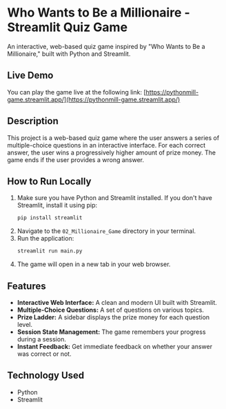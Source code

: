 # Who Wants to Be a Millionaire - Streamlit Quiz Game

An interactive, web-based quiz game inspired by "Who Wants to Be a Millionaire," built with Python and Streamlit.

## Live Demo

You can play the game live at the following link:
[https://pythonmill-game.streamlit.app/](https://pythonmill-game.streamlit.app/)

## Description

This project is a web-based quiz game where the user answers a series of multiple-choice questions in an interactive interface. For each correct answer, the user wins a progressively higher amount of prize money. The game ends if the user provides a wrong answer.

## How to Run Locally

1.  Make sure you have Python and Streamlit installed. If you don't have Streamlit, install it using pip:
    ```bash
    pip install streamlit
    ```
2.  Navigate to the `02_Millionaire_Game` directory in your terminal.
3.  Run the application:
    ```bash
    streamlit run main.py
    ```
4.  The game will open in a new tab in your web browser.

## Features

-   **Interactive Web Interface:** A clean and modern UI built with Streamlit.
-   **Multiple-Choice Questions:** A set of questions on various topics.
-   **Prize Ladder:** A sidebar displays the prize money for each question level.
-   **Session State Management:** The game remembers your progress during a session.
-   **Instant Feedback:** Get immediate feedback on whether your answer was correct or not.

## Technology Used

-   Python
-   Streamlit 